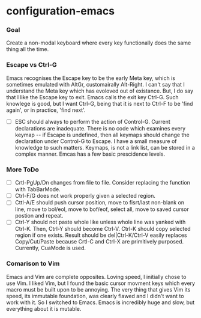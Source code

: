# configuration-emacs

### Goal
Create a non-modal keyboard where every key functionally does the same thing all the time.

### Escape vs Ctrl-G
Emacs recognises the Escape key to be the early Meta key, which is sometimes emulated with AltGr, customairally Alt-Right. I can't say that I understand the Meta key which has evoloved out of existance. But, I do say that I like the Escape key to exit. Emacs calls the exit key Ctrl-G. Such knowlege is good, but I want Ctrl-G, being that it is next to Ctrl-F to be 'find again', or in practice, 'find next'.

- [ ] ESC should always to perform the action of Control-G. Current declarations are inadequate. There is no code which examines every keymap -- if Escape is undefined, then all keymaps should change the declaration under Control-G to Escape. I have a small measure of knowledge to such matters. Keymaps, is not a link list, can be stored in a complex manner. Emcas has a few basic prescidence levels. 

### More ToDo
- [ ] Crtl-PgUp/Dn changes from file to file. Consider replacing the function with TabBarMode.
- [ ] Ctrl-F/G does not work properly given a selected region.
- [ ] Cttl-A/E should  push cursor position, move to fisrt/last non-blank on line, move to bol/eol, move to bof/eof, select all, move to saved cursor postion and repeat.
- [ ] Ctrl-Y should not paste whole like unless whole line was yanked with Ctrl-K. Then, Ctrl-Y should become Ctrl-V. Ctrl-K should copy selected region if one exists. Result should be del|Ctrl-K/Ctrl-V easily replaces Copy/Cut/Paste because Crtl-C and Ctrl-X are primitively purposed. Currently, CuaMode is used.

### Comarison to Vim
Emacs and Vim are complete opposites. Loving speed, I initially chose to use Vim. I liked Vim, but I found the basic cursor movment keys which every macro must be built upon to be annoying. The very thing that gives Vim its speed, its immutable foundation, was clearly flawed and I didn't want to work with it. So I switched to Emacs. Emacs is incredibly huge and slow, but everything about it is mutable.

